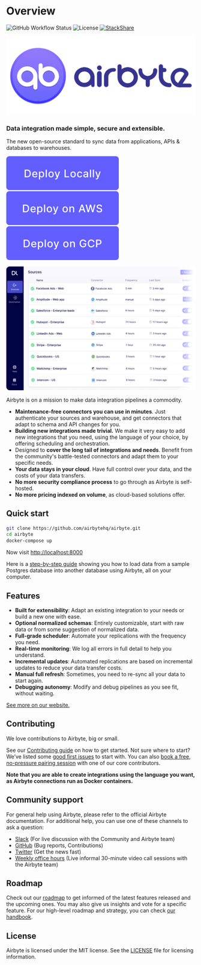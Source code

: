 # Overview

![GitHub Workflow Status](https://img.shields.io/github/workflow/status/airbytehq/airbyte/Airbyte%20CI) ![License](https://img.shields.io/github/license/airbytehq/airbyte) [![StackShare](https://img.shields.io/badge/tech-stack-0690fa.svg?style=flat)](https://stackshare.io/airbyte/airbyte)

[![](docs/.gitbook/assets/airbyte_white-background%20%281%29%20%281%29%20%281%29%20%281%29%20%282%29.svg)](https://airbyte.io)

### Data integration made simple, secure and extensible.

The new open-source standard to sync data from applications, APIs & databases to warehouses.

[![](docs/.gitbook/assets/deploy-locally%20%281%29%20%281%29%20%281%29%20%281%29%20%282%29.svg)](https://docs.airbyte.io/deploying-airbyte/on-your-workstation) [![](docs/.gitbook/assets/deploy-on-aws%20%281%29%20%281%29%20%281%29%20%281%29%20%282%29.svg)](https://docs.airbyte.io/deploying-airbyte/on-aws-ec2) [![](docs/.gitbook/assets/deploy-on-gcp%20%281%29%20%281%29%20%281%29%20%281%29%20%282%29.svg)](https://docs.airbyte.io/deploying-airbyte/on-gcp-compute-engine)

![](docs/.gitbook/assets/sources_list%20%281%29%20%281%29%20%281%29%20%281%29%20%282%29.png)

Airbyte is on a mission to make data integration pipelines a commodity.

* **Maintenance-free connectors you can use in minutes**. Just authenticate your sources and warehouse, and get connectors that adapt to schema and API changes for you.
* **Building new integrations made trivial.** We make it very easy to add new integrations that you need, using the language of your choice, by offering scheduling and orchestration. 
* Designed to **cover the long tail of integrations and needs**. Benefit from the community's battle-tested connectors and adapt them to your specific needs.
* **Your data stays in your cloud**. Have full control over your data, and the costs of your data transfers. 
* **No more security compliance process** to go through as Airbyte is self-hosted. 
* **No more pricing indexed on volume**, as cloud-based solutions offer. 

## Quick start

```bash
git clone https://github.com/airbytehq/airbyte.git
cd airbyte
docker-compose up
```

Now visit [http://localhost:8000](http://localhost:8000)

Here is a [step-by-step guide](docs/getting-started-tutorial.md) showing you how to load data from a sample Postgres database into another database using Airbyte, all on your computer.

## Features

* **Built for extensibility**: Adapt an existing integration to your needs or build a new one with ease.
* **Optional normalized schemas**: Entirely customizable, start with raw data or from some suggestion of normalized data.
* **Full-grade scheduler**: Automate your replications with the frequency you need.
* **Real-time monitoring**: We log all errors in full detail to help you understand.
* **Incremental updates**: Automated replications are based on incremental updates to reduce your data transfer costs.
* **Manual full refresh**: Sometimes, you need to re-sync all your data to start again.
* **Debugging autonomy**: Modify and debug pipelines as you see fit, without waiting.

[See more on our website.](https://airbyte.io/features/)

## Contributing

We love contributions to Airbyte, big or small.

See our [Contributing guide](https://docs.airbyte.io/contributing/contributing-to-airbyte) on how to get started. Not sure where to start? We’ve listed some [good first issues](https://github.com/airbytehq/airbyte/labels/good%20first%20issue) to start with. You can also [book a free, no-pressure pairing session](https://drift.me/micheltricot/meeting) with one of our core contributors.

**Note that you are able to create integrations using the language you want, as Airbyte connections run as Docker containers.**

## Community support

For general help using Airbyte, please refer to the official Airbyte documentation. For additional help, you can use one of these channels to ask a question:

* [Slack](https://slack.airbyte.io) \(For live discussion with the Community and Airbyte team\)
* [GitHub](https://github.com/airbytehq/airbyte) \(Bug reports, Contributions\)
* [Twitter](https://twitter.com/airbytehq) \(Get the news fast\)
* [Weekly office hours](https://airbyte.io/weekly-office-hours/) \(Live informal 30-minute video call sessions with the Airbyte team\)

## Roadmap

Check out our [roadmap](https://github.com/airbytehq/airbyte/projects/1) to get informed of the latest features released and the upcoming ones. You may also give us insights and vote for a specific feature. For our high-level roadmap and strategy, you can check [our handbook](https://docs.airbyte.io/company-handbook/company-handbook/roadmap).

## License

Airbyte is licensed under the MIT license. See the [LICENSE](https://docs.airbyte.io/license) file for licensing information.

